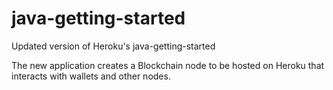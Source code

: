 # java-getting-started

Updated version of Heroku's java-getting-started

The new application creates a Blockchain node to be hosted on Heroku that interacts with wallets and other nodes.
```